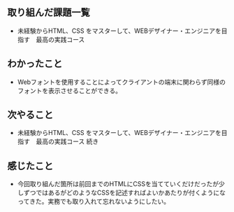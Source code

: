 ## 取り組んだ課題一覧 
- 未経験からHTML、CSS をマスターして、WEBデザイナー・エンジニアを目指す　最高の実践コース
## わかったこと
- Webフォントを使用することによってクライアントの端末に関わらず同様のフォントを表示させることができる。

## 次やること  
- 未経験からHTML、CSS をマスターして、WEBデザイナー・エンジニアを目指す　最高の実践コース 続き
## 感じたこと 
- 今回取り組んだ箇所は前回までのHTMLにCSSを当てていくだけだったが少しずつではあるがどのようなCSSを記述すればよいかあたりが付くようになってきた。実務でも取り入れて忘れないようにしたい。